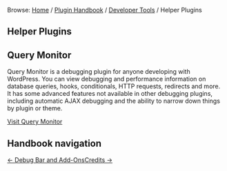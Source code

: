 Browse: [Home](https://developer.wordpress.org/ "WordPress Developer Resources") / [Plugin Handbook](https://developer.wordpress.org/plugins/) / [Developer Tools](https://developer.wordpress.org/plugins/developer-tools/ "Developer Tools") / Helper Plugins

Helper Plugins
--------------

Query Monitor
-------------

Query Monitor is a debugging plugin for anyone developing with WordPress. You can view debugging and performance information on database queries, hooks, conditionals, HTTP requests, redirects and more. It has some advanced features not available in other debugging plugins, including automatic AJAX debugging and the ability to narrow down things by plugin or theme.

[Visit Query Monitor](https://wordpress.org/plugins/query-monitor/)

Handbook navigation
-------------------

[← Debug Bar and Add-Ons](https://developer.wordpress.org/plugins/developer-tools/debug-bar-and-add-ons/)[Credits →](https://developer.wordpress.org/plugins/credits/)